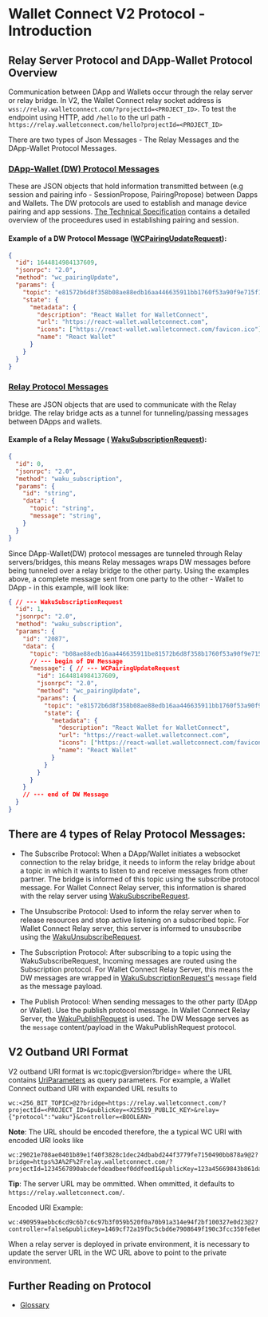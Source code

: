 # Wallet Connect V2 Protocol - Introduction



## Relay Server Protocol and DApp-Wallet Protocol Overview

Communication between DApp and Wallets occur through the relay server or relay bridge.
In V2, the Wallet Connect relay socket address is `wss://relay.walletconnect.com/?projectId=<PROJECT_ID>`.
To test the endpoint using HTTP, add `/hello` to the url path - `https://relay.walletconnect.com/hello?projectId=<PROJECT_ID>`

There are two types of Json Messages - The Relay Messages and the DApp-Wallet Protocol Messages.

### [DApp-Wallet (DW) Protocol Messages](../protocol/client-communication.md)
These are JSON objects that hold information transmitted between (e.g session and pairing info - SessionPropose, PairingPropose) between Dapps and Wallets.
The DW protocols are used to establish and manage device pairing and app sessions.
[The Technical Specification](./tech-spec.md) contains a detailed overview of the proceedures used in establishing pairing and session.


#### Example of a DW Protocol Message ([WCPairingUpdateRequest](./client-communication#wc_pairingupdate)):
```json
{
  "id": 1644814984137609,
  "jsonrpc": "2.0",
  "method": "wc_pairingUpdate",
  "params": {
    "topic": "e81572b6d8f358b08ae88edb16aa446635911bb1760f53a90f9e715f1a5623f1",
    "state": {
      "metadata": {
        "description": "React Wallet for WalletConnect",
        "url": "https://react-wallet.walletconnect.com",
        "icons": ["https://react-wallet.walletconnect.com/favicon.ico"],
        "name": "React Wallet"
      }
    }
  }
}
```

### [Relay Protocol Messages](../api/relay-server.md) 
These are JSON objects that are used to communicate with the Relay bridge. The relay bridge acts as a tunnel for tunneling/passing messages between DApps and wallets.

#### Example of a Relay Message  ( [WakuSubscriptionRequest](../api/relay-server.md#subscription)):
```json
{
  "id": 0,
  "jsonrpc": "2.0",
  "method": "waku_subscription",
  "params": {
    "id": "string",
    "data": {
      "topic": "string",
      "message": "string",
    }
  }
}
```

Since DApp-Wallet(DW) protocol messages are tunneled through Relay servers/bridges, this means Relay messages wraps DW messages before being tunneled over a relay bridge to the other party. Using the examples above, a complete message sent from one party to the other - Wallet to DApp - in this example, will look like:

```json
{ // --- WakuSubscriptionRequest
  "id": 1,
  "jsonrpc": "2.0",
  "method": "waku_subscription",
  "params": {
    "id": "2087",
    "data": {
      "topic": "b08ae88edb16aa446635911be81572b6d8f358b1760f53a90f9e715f1a5623f1",
      // --- begin of DW Message
      "message": { // --- WCPairingUpdateRequest
        "id": 1644814984137609,
        "jsonrpc": "2.0",
        "method": "wc_pairingUpdate",
        "params": {
          "topic": "e81572b6d8f358b08ae88edb16aa446635911bb1760f53a90f9e715f1a5623f1",
          "state": {
            "metadata": {
              "description": "React Wallet for WalletConnect",
              "url": "https://react-wallet.walletconnect.com",
              "icons": ["https://react-wallet.walletconnect.com/favicon.ico"],
              "name": "React Wallet"
            }
          }
        }
      }
    }
    // --- end of DW Message
  }
}

```

## There are 4 types of Relay Protocol Messages:
- The Subscribe Protocol: When a DApp/Wallet initiates a websocket connection to the relay bridge, it needs to inform the relay bridge about a topic in which it wants to listen to and receive messages from other partner. The bridge is informed of this topic using the subscribe protocol message. For Wallet Connect Relay server, this information is shared with the relay server using [WakuSubscribeRequest](../api/relay-server.md#subscribe).

- The Unsubscribe Protocol: Used to inform the relay server when to release resources and stop active listening on a subscribed topic. For Wallet Connect Relay server, this server is informed to unsubscribe using the [WakuUnsubscribeRequest](../api/relay-server.md#unsubscribe).
  
- The Subscription Protocol: After subscribing to a topic using the WakuSubscribeRequest, Incoming messages are routed using the Subscription protocol. For Wallet Connect Relay Server, this means the DW messages are wrapped in [WakuSubscriptionRequest's](../api/relay-server.md#subscription) `message` field as the message payload.
  
- The Publish Protocol: When sending messages to the other party (DApp or Wallet). Use the publish protocol message. In Wallet Connect Relay Server, the [WakuPublishRequest](../api/relay-server.md#publish) is used. The DW Message serves as the `message` content/payload in the WakuPublishRequest protocol.


## V2 Outband URI Format
V2 outband URI format is 
wc:topic@version?bridge=<URL> where the URL contains [UriParameters](./tech-spec.md#pairing-signal) as query parameters. For example, a Wallet Connect outband URI with expanded URL results to 
```
wc:<256_BIT_TOPIC>@2?bridge=https://relay.walletconnect.com/?projectId=<PROJECT_ID>&publicKey=<X25519_PUBLIC_KEY>&relay={"protocol":"waku"}&controller=<BOOLEAN>
```

**Note**: The URL should be encoded therefore, the a typical WC URI with encoded URI looks like 
```shell
wc:29021e708ae0401b89e1f40f3828c1dec24dbabd244f3779fe7150490bb878a9@2?bridge=https%3A%2F%2Frelay.walletconnect.com/?projectId=1234567890abcdefdeadbeef0ddfeed1&publicKey=123a45669843b861daefa546d138d2eb6b42ac5e1f11584991fb4c29fd7d4cdb&relay=%7B%22protocol%22%3A%22waku%22%7D&controller=false
```

**Tip**: The server URL may be ommitted. When ommitted, it defaults to `https://relay.walletconnect.com/`.

Encoded URI Example:
```shell
wc:490959aebbc6cd9c6b7c6c97b3f059b520f0a70b91a314e94f2bf100327e0d23@2?controller=false&publicKey=1469cf72a19fbc5cbd6e7908649f190c3fcc350fe8e61d5a2897c2042c702d4a&relay=%7B%22protocol%22%3A%22waku%22%7D
```

When a relay server is deployed in private environment, it is necessary to update the server URL in the WC URL above to point to the private environment. 

## Further Reading on Protocol
- [Glossary](./glossary.md)